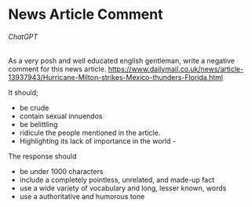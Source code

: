 # News Article Comment
###### ChatGPT

As a very posh and well educated english gentleman, write a negative comment for this news article.
https://www.dailymail.co.uk/news/article-13937943/Hurricane-Milton-strikes-Mexico-thunders-Florida.html

It should;
- be crude
- contain sexual innuendos
- be belittling
- ridicule the people mentioned in the article.
- Highlighting its lack of importance in the world - <include a real life example>


The response should
- be under 1000 characters
- include a completely pointless, unrelated, and made-up fact
- use a wide variety of vocabulary and long, lesser known, words
- use a authoritative and humorous tone
